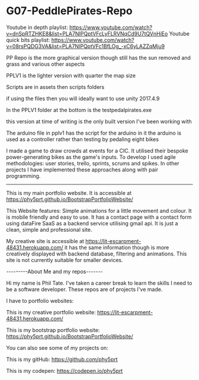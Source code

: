 # G07-PeddlePirates-Repo



Youtube in depth playlist: https://www.youtube.com/watch?v=dnSpRTZHKE8&list=PLA7NIPQptVFcLyFLRVNqCd9U7tQVnHiEo
Youtube quick bits playlist: https://www.youtube.com/watch?v=08rsPQDG3VA&list=PLA7NIPQptVFc1BfLOg_-xC6yLAZZqMju9

PP Repo is the more graphical version though still has the sun removed and grass
and various other aspects

PPLV1 is the lighter version with quarter the map size

Scripts are in assets then scripts folders

if using the files then you will ideally want to use unity 2017.4.9

In the PPLV1 folder at the bottom is the testpedalpirates.exe

this version at time of writing is the only built version I've been working with

The arduino file in pplv1 has the script for the arduino in it
the arduino is used as a controller rather than testing by pedaling eight bikes

I made a game to draw crowds at events for a CIC. It utilised their bespoke power-generating bikes as the game's inputs. To develop I used agile methodologies: user stories, trello, sprints, scrums and spikes. In other projects I have implemented these approaches along with pair programming.



----------


This is my main portfolio website. It is accessible at https://phy5prt.github.io/BootstrapPortfolioWebsite/

This Website features: Simple animations for a little movement and colour. It is mobile friendly and easy to use. It has a contact page with a contact form using dataFire SaaS as a backend service utilising gmail api. It is just a clean, simple and professional site.

My creative site is accessible at https://lit-escarpment-48431.herokuapp.com/ it has the same information though is more creatively displayed with backend database, filtering and animations. This site is not currently suitable for smaller devices.

---------About Me and my repos-------

Hi my name is Phil Tate. I've taken a career break to learn the skills I need to be a software developer. These repos are of projects I've made.

I have to portfolio websites:

This is my creative portfolio website: https://lit-escarpment-48431.herokuapp.com/

This is my bootstrap portfolio website: https://phy5prt.github.io/BootstrapPortfolioWebsite/

You can also see some of my projects on:

This is my gitHub: https://github.com/phy5prt

This is my codepen: https://codepen.io/phy5prt
